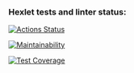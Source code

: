 ### Hexlet tests and linter status:
[![Actions Status](https://github.com/SvetlanaMaksimova/fullstack-javascript-project-46/workflows/hexlet-check/badge.svg)](https://github.com/SvetlanaMaksimova/fullstack-javascript-project-46/actions)

[![Maintainability](https://api.codeclimate.com/v1/badges/e75b6287f1bb35326a27/maintainability)](https://codeclimate.com/github/SvetlanaMaksimova/fullstack-javascript-project-46/maintainability)

[![Test Coverage](https://api.codeclimate.com/v1/badges/e75b6287f1bb35326a27/test_coverage)](https://codeclimate.com/github/SvetlanaMaksimova/fullstack-javascript-project-46/test_coverage)
